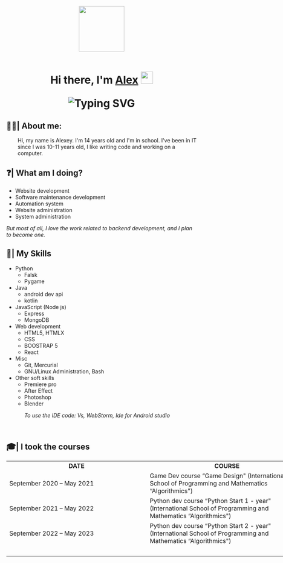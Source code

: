 <p align="center" ><img src="https://i.postimg.cc/prj0Gzpw/image-1.png" alt="" width="120" height="120" /></p>
<p align="center"><img src="https://komarev.com/ghpvc/?username=antalkon&style=flat-square&color=blue" alt=""/></p>

<h1 align="center">
  Hi there, I'm 
  <a href="https://antalkon.ru/" target="_blank">Alex</a> 
  <img src="https://github.com/blackcater/blackcater/raw/main/images/Hi.gif" height="32"/>
  <p href="https://git.io/typing-svg"><img src="https://readme-typing-svg.herokuapp.com?font=Fira+Code&weight=200&size=17&pause=1000&random=false&width=435&lines=I+am+a+computer+science+student+from+Russia" alt="Typing SVG" /
  ></p>
    
</h1>



<div>
    <h2 style="text-align: left;">
    🧑&zwj;💻| About me:
    </h2>
    <p style="padding-left: 30px;">Hi, my name is Alexey. I'm 14 years old and I'm in school. I've been in IT since I was 10-11 years old, I like writing code and working on a computer.</p>
    <div>
    <h2 style="text-align: left;">
    ❓| What am I doing?
    </h2>
    <ul>
    <li>Website development</li>
    <li>Software maintenance development</li>
    <li>Automation system</li>
    <li>Website administration</li>
    <li>System administration</li>
    </ul>
    <p><em>But most of all, I love the work related to backend development, and I plan to become one.</em></p>
    <h2 style="text-align: left;">
    💪| My Skills
    </h2>
    <ul>
    <li>Python
        <ul>
        <li>Falsk</li>
        <li>Pygame</li>
        </ul>
    </li>
    <li>Java
        <ul>
        <li>android dev api</li>
        <li>kotlin</li>
        </ul>
    </li>
    <li>JavaScript (Node js)
        <ul>
        <li>Express</li>
        <li>MongoDB</li>
        </ul>
    </li>
    <li>Web development
        <ul>
        <li>HTML5, HTMLX</li>
        <li>CSS</li>
        <li>BOOSTRAP 5</li>
        <li>React</li>
        </ul>
    </li>
    <li>Misc
        <ul>
        <li>Git, Mercurial</li>
        <li>GNU/Linux Administration, Bash</li>
        </ul>
    </li>
    <li>Other soft skills
        <ul>
        <li>Premiere pro</li>
        <li>After Effect</li>
        <li>Photoshop</li>
        <li>Blender</li>
        <p><em>To use the IDE code: Vs, WebStorm, Ide for Android studio</em></p>
        </ul>
    </li>
    </ul></div>
</div>
<br>
<div>
    <h2>🎓| I took the courses</h2>
    <table style="width: 796px;">
<tbody>
<tr style="height: 13px;">
<td style="width: 372.75px; text-align: center; height: 13px;"><strong>DATE</strong></td>
<td style="width: 427.25px; text-align: center; height: 13px;"><strong>COURSE</strong></td>
</tr>
<tr style="height: 26px;">
<td style="width: 372.75px; height: 26px;">September 2020 &ndash; May 2021</td>
<td style="width: 427.25px; height: 26px;">Game Dev course &ldquo;Game Design" (International School of Programming and Mathematics &ldquo;Algorithmics")</td>
</tr>
<tr style="height: 13px;">
<td style="width: 372.75px; height: 13px;">September 2021 &ndash; May 2022</td>
<td style="width: 427.25px; height: 13px;">Python dev course &ldquo;Python Start 1 - year" (International School of Programming and Mathematics &ldquo;Algorithmics")</td>
</tr>
<tr style="height: 13px;">
<td style="width: 372.75px; height: 13px;">September 2022 &ndash; May 2023</td>
<td style="width: 427.25px; height: 13px;">Python dev course &ldquo;Python Start&nbsp;2 - year" (International School of Programming and Mathematics &ldquo;Algorithmics")</td>
</tr>
<tr style="height: 13px;">
<td style="width: 372.75px; height: 13px;">&nbsp;</td>
<td style="width: 427.25px; height: 13px;">&nbsp;</td>
</tr>
</tbody>
</table>
</div>
